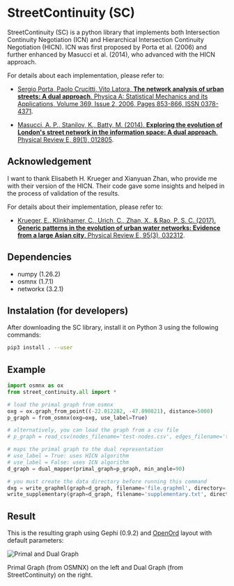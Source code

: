 StreetContinuity (SC)
========

StreetContinuity (SC) is a python library that implements both Intersection Continuity Negotiation (ICN) and Hierarchical Intersection Continuity Negotiation (HICN). ICN was first proposed by Porta et al. (2006) and further enhanced by Masucci et al. (2014), who advanced with the HICN approach.

For details about each implementation, please refer to:

* [Sergio Porta, Paolo Crucitti, Vito Latora, **The network analysis of urban streets: A dual approach**. Physica A: Statistical Mechanics and its Applications, Volume 369, Issue 2, 2006, Pages 853-866, ISSN 0378-4371](https://doi.org/10.1016/j.physa.2005.12.063).

* [Masucci, A. P., Stanilov, K., Batty, M. (2014). **Exploring the evolution of London's street network in the information space: A dual approach**. Physical Review E, 89(1), 012805](https://doi.org/10.1103/PhysRevE.89.012805).

Acknowledgement
--------------

I want to thank Elisabeth H. Krueger and Xianyuan Zhan, who provide me with their version of the HICN.
Their code gave some insights and helped in the process of validation of the results.

For details about their implementation, please refer to:

* [Krueger, E., Klinkhamer, C., Urich, C., Zhan, X., & Rao, P. S. C. (2017). **Generic patterns in the evolution of urban water networks: Evidence from a large Asian city**. Physical Review E, 95(3), 032312](https://dx.doi.org/10.1103/PhysRevE.95.032312).

Dependencies
--------------

* numpy (1.26.2)
* osmnx (1.7.1)
* networkx (3.2.1)

Instalation (for developers)
--------------

After downloading the SC library, install it on Python 3 using the following commands:


```bash
pip3 install . --user
```

Example
--------------

```python
import osmnx as ox
from street_continuity.all import *

# load the primal graph from osmnx
oxg = ox.graph_from_point((-22.012282, -47.890821), distance=5000)
p_graph = from_osmnx(oxg=oxg, use_label=True)

# alternatively, you can load the graph from a csv file
# p_graph = read_csv(nodes_filename='test-nodes.csv', edges_filename='test-edges.csv', directory='data', use_label=True, has_header=False)

# maps the primal graph to the dual representation
# use_label = True: uses HICN algorithm
# use_label = False: uses ICN algorithm
d_graph = dual_mapper(primal_graph=p_graph, min_angle=90)

# you must create the data directory before running this command
dxg = write_graphml(graph=d_graph, filename='file.graphml', directory='data')
write_supplementary(graph=d_graph, filename='supplementary.txt', directory='data')
```

Result
--------------

This is the resulting graph using Gephi (0.9.2) and [OpenOrd](https://github.com/gephi/gephi/wiki/OpenOrd) layout with default parameters:

![Primal and Dual Graph](https://github.com/gabrielspadon/StreetContinuity/blob/master/images/sc-test.png)

Primal Graph (from OSMNX) on the left and Dual Graph (from StreetContinuity) on the right.
